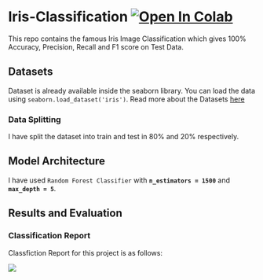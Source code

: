 # Iris-Classification  [![Open In Colab](https://colab.research.google.com/assets/colab-badge.svg)](https://colab.research.google.com/github/harshdhamecha/Iris-Classification/blob/main/Iris-Classifier.ipynb)
This repo contains the famous Iris Image Classification which gives 100% Accuracy, Precision, Recall and F1 score on Test Data.  

## Datasets 
Dataset is already available inside the seaborn library. You can load the data using `seaborn.load_dataset('iris')`. Read more about the Datasets [here](https://www.kaggle.com/uciml/iris)  

### Data Splitting
I have split the dataset into train and test in 80% and 20% respectively.  

## Model Architecture
I have used `Random Forest Classifier` with **`n_estimators = 1500`** and **`max_depth = 5`**.   

## Results and Evaluation

### Classification Report
Classfiction Report for this project is as follows: 

![](classification_report.JPG)


